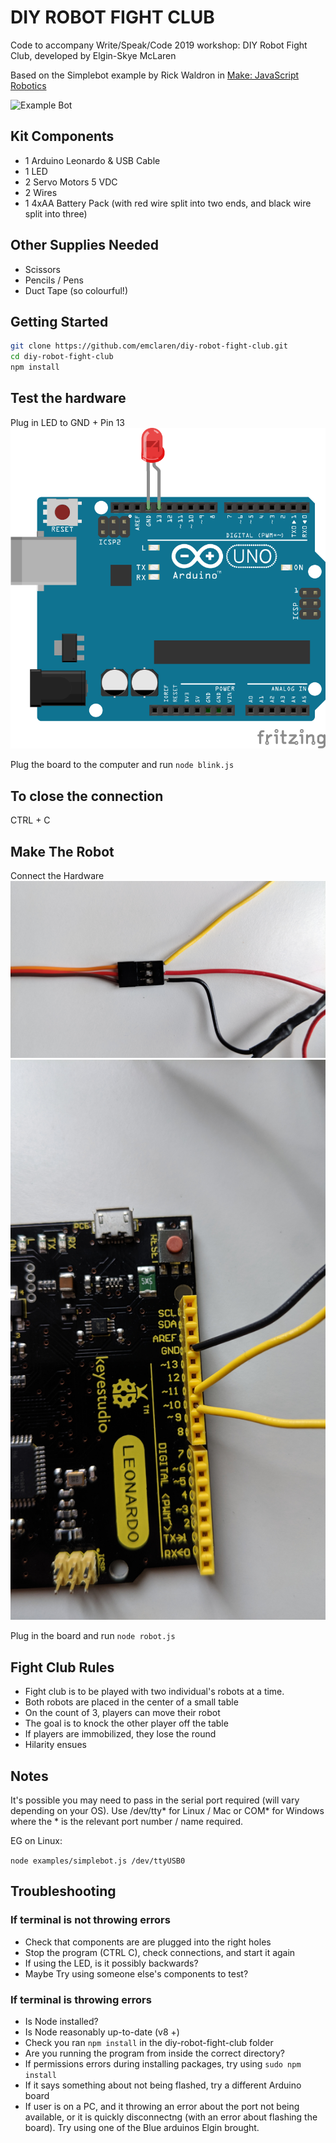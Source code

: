# DIY ROBOT FIGHT CLUB

Code to accompany Write/Speak/Code 2019 workshop: DIY Robot Fight Club, developed by Elgin-Skye McLaren

Based on the Simplebot example by Rick Waldron in [Make: JavaScript Robotics](https://github.com/rwaldron/javascript-robotics)

![Example Bot](images/Robot-Example.jpg)


## Kit Components
* 1 Arduino Leonardo & USB Cable
* 1 LED
* 2 Servo Motors 5 VDC
* 2 Wires
* 1 4xAA Battery Pack (with red wire split into two ends, and black wire split into three)

## Other Supplies Needed
* Scissors
* Pencils / Pens
* Duct Tape (so colourful!)

## Getting Started
```bash
git clone https://github.com/emclaren/diy-robot-fight-club.git
cd diy-robot-fight-club
npm install
```

## Test the hardware
Plug in LED to GND + Pin 13
![Wiring for Blink sketch](images/LED-Example.png)

Plug the board to the computer and run
`node blink.js`

## To close the connection
CTRL + C

## Make The Robot
Connect the Hardware
![Wiring for Servo](images/Wiring-Example2.jpg)
![Wiring for Arduino](images/Wiring-Example1.jpg)

Plug in the board and run
`node robot.js`

## Fight Club Rules
* Fight club is to be played with two individual's robots at a time.
* Both robots are placed in the center of a small table
* On the count of 3, players can move their robot
* The goal is to knock the other player off the table
* If players are immobilized, they lose the round
* Hilarity ensues


## Notes
It's possible you may need to pass in the serial port required (will vary depending on your OS). Use /dev/tty* for Linux / Mac or COM* for Windows where the * is the relevant port number / name required.

EG on Linux:

`node examples/simplebot.js /dev/ttyUSB0`


## Troubleshooting

### If terminal is not throwing errors
* Check that components are are plugged into the right holes
* Stop the program (CTRL C), check connections, and start it again
* If using the LED, is it possibly backwards?
* Maybe Try using someone else's components to test?

### If terminal is throwing errors
* Is Node installed?
* Is Node reasonably up-to-date (v8 +)
* Check you ran `npm install` in the diy-robot-fight-club folder
* Are you running the program from inside the correct directory?
* If permissions errors during installing packages, try using `sudo npm install`
* If it says something about not being flashed, try a different Arduino board
* If user is on a PC, and it throwing an error about the port not being available, or it is quickly disconnectng (with an error about flashing the board). Try using one of the Blue arduinos Elgin brought.
